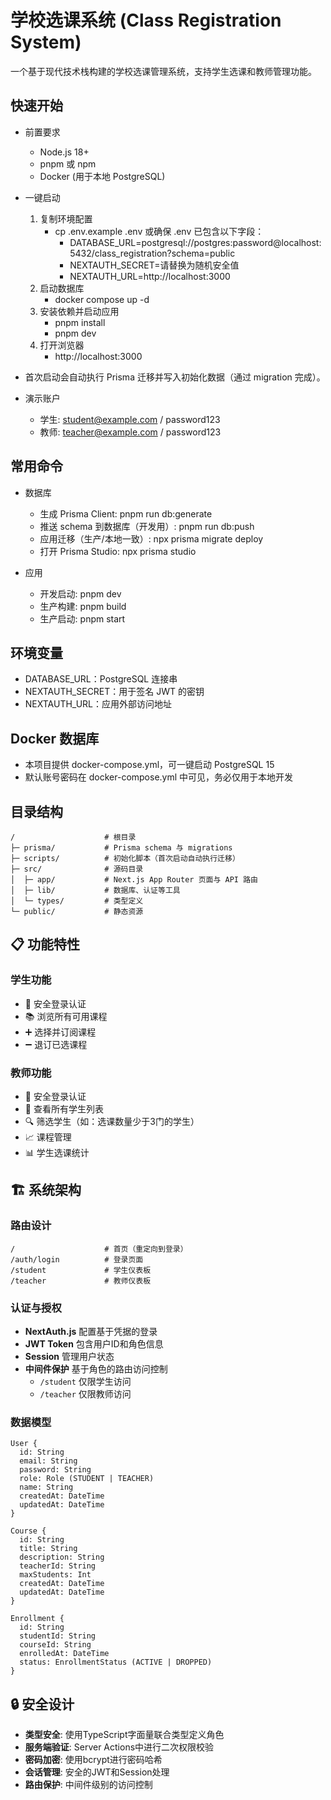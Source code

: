 # 学校选课系统 (Class Registration System)

一个基于现代技术栈构建的学校选课管理系统，支持学生选课和教师管理功能。

## 快速开始

- 前置要求
  - Node.js 18+
  - pnpm 或 npm
  - Docker (用于本地 PostgreSQL)

- 一键启动
  1. 复制环境配置
     - cp .env.example .env 或确保 .env 已包含以下字段：
       - DATABASE_URL=postgresql://postgres:password@localhost:5432/class_registration?schema=public
       - NEXTAUTH_SECRET=请替换为随机安全值
       - NEXTAUTH_URL=http://localhost:3000
  2. 启动数据库
     - docker compose up -d
  3. 安装依赖并启动应用
     - pnpm install
     - pnpm dev
  4. 打开浏览器
     - http://localhost:3000

- 首次启动会自动执行 Prisma 迁移并写入初始化数据（通过 migration 完成）。
- 演示账户
  - 学生: student@example.com / password123
  - 教师: teacher@example.com / password123

## 常用命令

- 数据库
  - 生成 Prisma Client: pnpm run db:generate
  - 推送 schema 到数据库（开发用）: pnpm run db:push
  - 应用迁移（生产/本地一致）: npx prisma migrate deploy
  - 打开 Prisma Studio: npx prisma studio

- 应用
  - 开发启动: pnpm dev
  - 生产构建: pnpm build
  - 生产启动: pnpm start

## 环境变量

- DATABASE_URL：PostgreSQL 连接串
- NEXTAUTH_SECRET：用于签名 JWT 的密钥
- NEXTAUTH_URL：应用外部访问地址

## Docker 数据库

- 本项目提供 docker-compose.yml，可一键启动 PostgreSQL 15
- 默认账号密码在 docker-compose.yml 中可见，务必仅用于本地开发

## 目录结构

```
/                    # 根目录
├─ prisma/           # Prisma schema 与 migrations
├─ scripts/          # 初始化脚本（首次启动自动执行迁移）
├─ src/              # 源码目录
│  ├─ app/           # Next.js App Router 页面与 API 路由
│  ├─ lib/           # 数据库、认证等工具
│  └─ types/         # 类型定义
└─ public/           # 静态资源
```

## 📋 功能特性

### 学生功能
- 🔐 安全登录认证
- 📚 浏览所有可用课程
- ➕ 选择并订阅课程
- ➖ 退订已选课程

### 教师功能
- 🔐 安全登录认证
- 👥 查看所有学生列表
- 🔍 筛选学生（如：选课数量少于3门的学生）
- 📈 课程管理
- 📊 学生选课统计

## 🏗️ 系统架构

### 路由设计
```
/                    # 首页（重定向到登录）
/auth/login          # 登录页面
/student             # 学生仪表板
/teacher             # 教师仪表板
```

### 认证与授权
- **NextAuth.js** 配置基于凭据的登录
- **JWT Token** 包含用户ID和角色信息
- **Session** 管理用户状态
- **中间件保护** 基于角色的路由访问控制
  - `/student` 仅限学生访问
  - `/teacher` 仅限教师访问

### 数据模型
```prisma
User {
  id: String
  email: String
  password: String
  role: Role (STUDENT | TEACHER)
  name: String
  createdAt: DateTime
  updatedAt: DateTime
}

Course {
  id: String
  title: String
  description: String
  teacherId: String
  maxStudents: Int
  createdAt: DateTime
  updatedAt: DateTime
}

Enrollment {
  id: String
  studentId: String
  courseId: String
  enrolledAt: DateTime
  status: EnrollmentStatus (ACTIVE | DROPPED)
}
```

## 🔒 安全设计

- **类型安全**: 使用TypeScript字面量联合类型定义角色
- **服务端验证**: Server Actions中进行二次权限校验
- **密码加密**: 使用bcrypt进行密码哈希
- **会话管理**: 安全的JWT和Session处理
- **路由保护**: 中间件级别的访问控制
